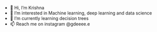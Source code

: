- 👋 Hi, I’m Krishna
- 👀 I’m interested in Machine learning, deep learning and data science
- 🌱 I’m currently learning decision trees
- 📫 Reach me on instagram @gdeeee.e

<!---
gdeeeeyy/gdeeeeyy is a ✨ special ✨ repository because its `README.md` (this file) appears on your GitHub profile.
You can click the Preview link to take a look at your changes.
--->

